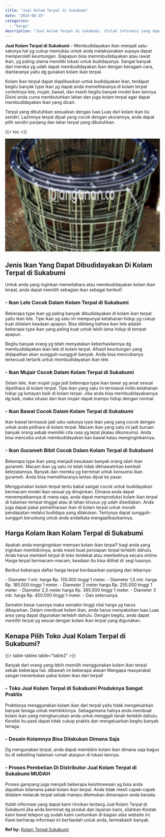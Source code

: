 ```yaml
---
title: "Jual Kolam Terpal di Sukabumi"
date: "2024-08-25"
categories: 
  - "harga"
description: "Jual Kolam Terpal di Sukabumi. Itulah informasi yang dapat kami rincikan tentang Jual Kolam Terpal di Sukabumi jika anda berminat dg produk dan layanan kami,..."
---
```


**Jual Kolam Terpal di Sukabumi** – Membudidayakan ikan menjadi satu-satunya hal yg cukup memukau untuk anda melaksanakan supaya dapat memperoleh keuntungan. Siapapun bisa memmbudidayakan atau rawat ikan, yg paling utama memiliki lokasi untuk budidayanya. Sangat banyak dari mereka yg udah dapat membudidayakan ikan dengan beragam cara, diantaranya yaitu dg gunakan kolam ikan terpal.

Kolam ikan terpal dapat diaplikasikan untuk budidayakan ikan, terdapat begitu banyak type ikan yg dapat anda memeliharanya di kolam terpal contohnya lele, mujair, bawal, dan masih begitu banyak model ikan lainnya. Disini anda cuma membutuhkan lahan dan juga kolam terpal agar dapat membudidayakan ikan yang dicari.

Terpal yang dibutuhkan sesuaikan dengan luas Luas dari kolam ikan itu sendiri. Lazimnya terpal dijual yang cocok dengan ukurannya, anda dapat pilih sendiri panjang dan lebar terpal yang dibutuhkan.

{{< toc >}}

![Jual Kolam Terpal di Sukabumi](/images/jual-kolam-terpal-60.png)

## Jenis Ikan Yang Dapat Dibudidayakan Di Kolam Terpal di Sukabumi

Untuk anda yang inginkan memeliahara atau membudidayakan kolam ikan terpal, anda dapat memilih sebagian ikan sebagai berikut!

### \- Ikan Lele Cocok Dalam Kolam Terpal di Sukabumi

Beberapa type ikan yg paling banyak dibudidayakan di kolam ikan terpal yaitu ikan lele. Tipe ikan yg satu ini mempunyai ketahanan hidup yg cukup kuat didalam keadaan apapun. Bisa dibilang bahwa ikan lele adalah beberapa type ikan yang paling kuat untuk lebih lama hidup di tempat apapun.

Begitu banyak orang yg telah menyatakan keberhasilannya dg membudidayakan ikan lele di kolam terpal. Alhasil keuntungan yang didapatkan akan sungguh-sungguh banyak. Anda bisa mencobanya terkecuali tertarik untuk membudidayakan ikan lele.

### \- Ikan Mujair Cocok Dalam Kolam Terpal di Sukabumi

Selain lele, ikan mujair juga jadi beberapa type ikan tawar yg amat sesuai dipelihara di kolam terpal. Tipe ikan yang satu ini termasuk miliki ketahanan hidup yg lumayan baik di kolam terpal. Jika anda bisa membudidayakannya dg baik, maka situasi dari ikan mujair dapat mampu hidup dengan normal.

### \- Ikan Bawal Cocok Dalam Kolam Terpal di Sukabumi

Ikan bawal termasuk jadi satu-satunya type ikan yang yang cocok dengan untuk anda pelihara di kolam terpal. Macam ikan yang satu ini jadi buruan banyak orang sebab memiliki cita rasa yg lezat jikalau dikonsumsi. Anda bisa mencoba untuk membudidayakan kan bawal kalau menginginkannya.

### \- Ikan Gurameh Bibit Cocok Dalam Kolam Terpal di Sukabumi

Beberapa type ikan yang menjadi kesukaan banyak orang ialah ikan gurameh. Macam ikan yg satu ini telah tidak dikhawatirkan kembali kelezatannya. Banyak dari mereka yg berminat untuk konsumsi ikan gurameh. Anda bisa memeliharanya lantas dijual ke pasar.

Menggunakan kolam terpal tentu bakal sangat cocok untuk budidayakan bermacam model ikan sesuai yg diinginkan. Dimana anda dapat menempatkannya di mana saja, anda dapat memproduksi kolam ikan terpal di halaman tempat tinggal atau di lahan khusus yg udah disediakan. Anda juga dapat pakai pemeliharaan ikan di kolam terpal untuk meraih pendapatan melalui budidaya yang dilakukan. Tentunya dapat sungguh-sungguh beruntung untuk anda andaikata mengaplikasikannya.

## Harga Kolam Ikan Kolam Terpal di Sukabumi

Apakah anda menginginkan memsan kolam ikan terpal? bagi anda yang inginkan membikinnya, anda mesti buat persiapan terpal terlebih dahulu. Anda harus membeli terpal di toko terdekat atau membelinya secara online. Harga terpal bermacam-macam, keadaan itu bisa dilihat dr segi luasnya.

Berikut beberapa daftar harga terpal berdasarkan panjang dan lebarnya:

\- Diameter 1 mtr. harga Rp. 135.000 tinggi 1 meter. - Diameter 1,5 mtr. harga Rp. 185.000 tinggi 1 meter. - Diameter 2 meter harga Rp. 255.000 tinggi 1 meter. - Diameter 2,5 meter harga Rp. 385.000 tinggi 1 meter. - Diameter 3 mtr. harga Rp. 450.000 tinggi 1 meter. - Dan seterusnya.

Semakin besar luasnya maka semakin tinggi nilai harga yg harus dibayarkan. Dalam membuat kolam ikan, anda harus menyaksikan luas Luas area yang dapat digunakan terlebih dahulu. Dengan begitu, anda dapat memilih terpal yg sesuai dengan kolam ikan terpal yang digunakan.

## Kenapa Pilih Toko Jual Kolam Terpal di Sukabumi?

{{< table-tables table="table2" >}}

Banyak dari orang yang lebih memilih menggunakan kolam ikan terpal sebab beberapa hal. dibawah ini beberapa alasan Mengapa masyarakat sangat menentukan pakai kolam ikan dari terpal!

### \- Toko Jual Kolam Terpal di Sukabumi Produknya Sangat Praktis

Praktisnya menggunakan kolam ikan dari terpal yaitu tidak mengeluarkan banyak tenaga untuk membikinnya. Sebagaimana halnya anda membuat kolam ikan yang mengharuskan anda untuk menggali tanah terlebih dahulu. Kondisi itu pasti dapat tidak cukup praktis dan mengeluarkan begitu banyak tenaga.

### \- Desain Kolamnya Bisa Dilakukan Dimana Saja

Dg mengunakan terpal, anda dapat membikin kolam ikan dimana saja bagus itu di sekeliling halaman rumah ataupun di lokasi lainnya.

### \- Proses Pembelian Di Distributor Jual Kolam Terpal di Sukabumi MUDAH

Proses gampang juga menjadi beberapa keistimewaan yg bisa anda dapatkan bilamana pakai kolam ikan terpal. Anda tidak mesti capek-capek didalam melacak terpal sebab mampu ditemukan dimanapun anda berada.

Itulah informasi yang dapat kami rincikan tentang Jual Kolam Terpal di Sukabumi jika anda berminat dg produk dan layanan kami, silahkan Kontak kami lewat telepon yg sudah kami cantumkan di bagian atas website ini. Kami berharap informasi ini berfaedah untuk anda, terimakasih banyak.

**Ref by:** [Kolam Terpal Sukabumi](https://id.wikipedia.org/wiki/Kolam)
